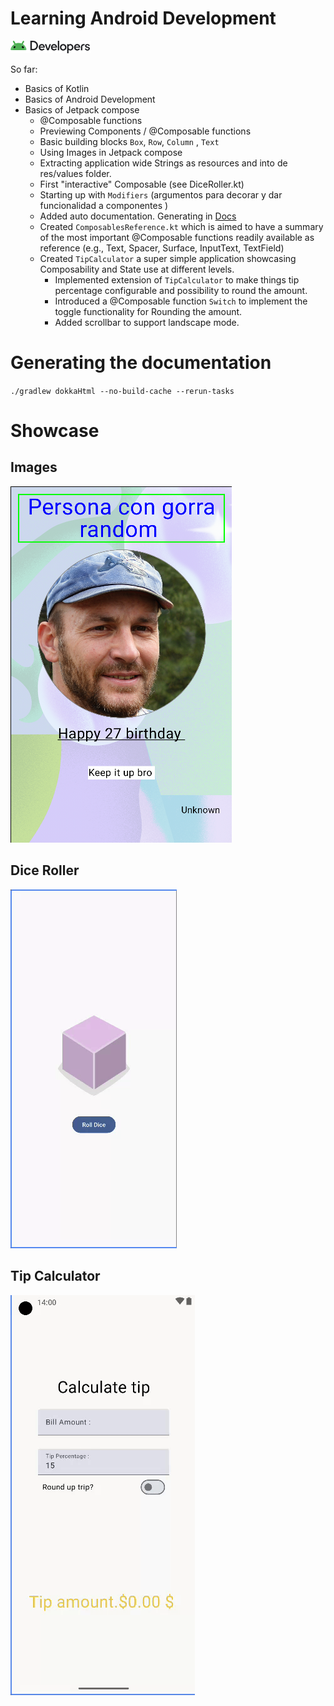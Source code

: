 # Learning Android Development

![img.png](.github-media/img.png)



So far: 
- Basics of Kotlin
- Basics of Android Development
- Basics of Jetpack compose
  - @Composable functions
  - Previewing Components / @Composable functions
  - Basic building blocks `Box`, `Row`, `Column` , `Text`
  - Using Images in Jetpack compose
  - Extracting application wide Strings as resources and into de res/values folder.
  - First "interactive" Composable (see DiceRoller.kt)
  - Starting up with `Modifiers` (argumentos para decorar y dar funcionalidad a componentes )
  - Added auto documentation. Generating in [Docs](docs/index.html)
  - Created `ComposablesReference.kt` which is aimed to have a summary of the most important @Composable functions readily available as reference (e.g., Text, Spacer, Surface, InputText, TextField)
  - Created `TipCalculator` a super simple application showcasing Composability and State use at different levels.
    - Implemented extension of `TipCalculator` to make things tip percentage configurable and possibility to round the amount.
    - Introduced a @Composable function `Switch` to implement the toggle functionality for Rounding the amount.
    - Added scrollbar to support landscape mode.
  


# Generating the documentation

`./gradlew dokkaHtml --no-build-cache --rerun-tasks`



# Showcase

## Images 
![ImagesActivity.png](.github-media/ImagesActivity.png)

## Dice Roller
![DiceRoller.gif](.github-media/DiceRoller.gif)


## Tip Calculator
![TipCalculator.gif](.github-media/TipCalculator.gif)